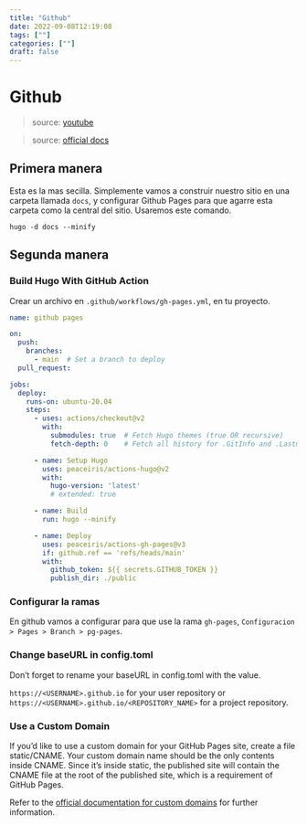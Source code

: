 ```yaml
---
title: "Github"
date: 2022-09-08T12:19:08
tags: [""]
categories: [""]
draft: false
---
```

# Github

> source: [youtube](https://www.youtube.com/watch?v=psyz4UPnGAA)

> source: [official docs](https://gohugo.io/hosting-and-deployment/hosting-on-github/)

## Primera manera

Esta es la mas secilla. Simplemente vamos a construir nuestro sitio en una carpeta llamada `docs`, y configurar Github Pages para que agarre esta carpeta como la central del sitio. Usaremos este comando.

`hugo -d docs --minify`

## Segunda manera

### Build Hugo With GitHub Action

Crear un archivo en `.github/workflows/gh-pages.yml`, en tu proyecto.

```YAML
name: github pages

on:
  push:
    branches:
      - main  # Set a branch to deploy
  pull_request:

jobs:
  deploy:
    runs-on: ubuntu-20.04
    steps:
      - uses: actions/checkout@v2
        with:
          submodules: true  # Fetch Hugo themes (true OR recursive)
          fetch-depth: 0    # Fetch all history for .GitInfo and .Lastmod

      - name: Setup Hugo
        uses: peaceiris/actions-hugo@v2
        with:
          hugo-version: 'latest'
          # extended: true

      - name: Build
        run: hugo --minify

      - name: Deploy
        uses: peaceiris/actions-gh-pages@v3
        if: github.ref == 'refs/heads/main'
        with:
          github_token: ${{ secrets.GITHUB_TOKEN }}
          publish_dir: ./public
```

### Configurar la ramas

En github vamos a configurar para que use la rama `gh-pages`, ` Configuracion > Pages > Branch > pg-pages `.

### Change baseURL in config.toml

Don’t forget to rename your baseURL in config.toml with the value.  

`https://<USERNAME>.github.io` for your user repository or
`https://<USERNAME>.github.io/<REPOSITORY_NAME>` for a project repository.

### Use a Custom Domain

If you’d like to use a custom domain for your GitHub Pages site, create a file static/CNAME. Your custom domain name should be the only contents inside CNAME. Since it’s inside static, the published site will contain the CNAME file at the root of the published site, which is a requirement of GitHub Pages.

Refer to the [official documentation for custom domains](https://help.github.com/articles/using-a-custom-domain-with-github-pages/) for further information.
